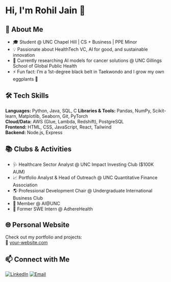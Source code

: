 # Hi, I'm Rohil Jain 👋

## 💼 About Me

- 🎓 Student @ UNC Chapel Hill | CS + Business | PPE Minor
- 💡 Passionate about HealthTech VC, AI for good, and sustainable innovation
- 🧠 Currently researching AI models for cancer solutions @ UNC Gillings School of Global Public Health
- ⚡ Fun fact: I’m a 1st-degree black belt in Taekwondo and I grow my own eggplants 🍆

## 🛠️ Tech Skills

**Languages:** Python, Java, SQL, C
**Libraries & Tools:** Pandas, NumPy, Scikit-learn, Matplotlib, Seaborn, Git, PyTorch  
**Cloud/Data:** AWS (Glue, Lambda, Redshift), PostgreSQL  
**Frontend:** HTML, CSS, JavaScript, React, Tailwind  
**Backend:** Node.js, Express

## 📚 Clubs & Activities

- 🩺 Healthcare Sector Analyst @ UNC Impact Investing Club ($100K AUM)
- 📈 Portfolio Analyst & Head of Outreach @ UNC Quantitative Finance Association
- 🌎 Professional Development Chair @ Undergraduate International Business Club
- 🤖 Member @ AI@UNC
- 💼 Former SWE Intern @ AdhereHealth

## 🌐 Personal Website

Check out my portfolio and projects:  
🔗 [your-website.com](https://rohiljain2.github.io/rohil-website/)

## 📫 Connect with Me

[![LinkedIn](https://img.shields.io/badge/LinkedIn-blue?style=flat-square&logo=linkedin&logoColor=white)](https://www.linkedin.com/in/rohil-jain-b5370a28b/)
[![Email](https://img.shields.io/badge/Email-D14836?style=flat-square&logo=gmail&logoColor=white)](mailto:rohil.jain.66@gmail.com)
